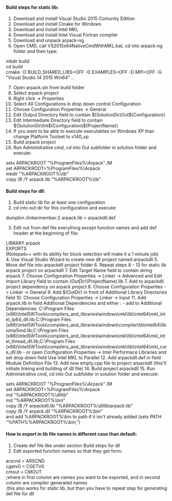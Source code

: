 #### Build steps for static lib:

1. Download and install Visual Studio 2015 Comunity Edition
2. Download and install Cmake for Windows
3. Download and install Intel MKL
4. Download and install Intel Visual Fortran compiler
5. Download and unpack arpack-ng
6. Open CMD, call VS2015x64NativeCmdWithMKL.bat, cd into arpack-ng folder and then type:

  mkdir build  
  cd build  
  cmake -D BUILD_SHARED_LIBS=OFF -D EXAMPLES=OFF -D MPI=OFF -G "Visual Studio 14 2015 Win64" ..  

7. Open arpack.sln from build folder
8. Select arpack project
9. Right click -> Properties
10. Select All Configurations in drop down control Configuration
11. Choose Configuration Properties -> General
12. Edit Output Directory field to contain $(SolutionDir)Out\$(Configuration)\
13. Edit Intermediate Directory field to contain $(SolutionDir)Int\$(Configuration)\$(ProjectName)\
14. If you want to be able to execute executables on Windows XP than change Platform Toolset to v140_xp
15. Build arpack project  
16. Run Administrative cmd, cd into Out subfolder in solution folder and execute:
    
  setx ARPACKROOT "%ProgramFiles%\Arpack" /M  
  set ARPACKROOT=%ProgramFiles%\Arpack  
  mkdir "%ARPACKROOT%\lib"  
  copy /B /Y arpack.lib "%ARPACKROOT%\lib"  


#### Build steps for dll:
1. Build static lib for at least one configuration
2. cd into out dir for this configuration and execute:

  dumpbin /linkermember:2 arpack.lib > arpackdll.def  
  
3. Edit out from def file everything except function names and add def header at the beginning of file:

  LIBRARY arpack  
  EXPORTS      
  (Notepad++ with its ability for block selection will make it a 1 minute job)  
4. Use Visual Studio Wizard to create new dll project named arpackdll
5. Move def file into arpackdll project folder
6. Repeat steps 8 - 13 for static lib arpack project on arpackdll
7. Edit Target Name field to contain string arpack
7. Choose Configuration Properties -> Linker -> Advanced and Edit Import Library field to contain $(OutDir)$(ProjectName).lib
7. Add to arpackdll project dependency on arpack project
8. Choose Configuration Properties -> Linker -> General
9. Add $(OutDir) in front of Additional Library Directories field
10. Choose Configuration Properties -> Linker -> Input
11. Add arpack.lib in field Additional Dependencies and either :
	- add to Additional Dependencies: C:\Program Files (x86)\IntelSWTools\compilers_and_libraries\windows\mkl\lib\intel64\mkl_intel_lp64_dll.lib;C:\Program Files (x86)\IntelSWTools\compilers_and_libraries\windows\compiler\lib\intel64\libiomp5md.lib;C:\Program Files (x86)\IntelSWTools\compilers_and_libraries\windows\mkl\lib\intel64\mkl_intel_thread_dll.lib;C:\Program Files (x86)\IntelSWTools\compilers_and_libraries\windows\mkl\lib\intel64\mkl_core_dll.lib
	- or open Configuration Properties -> Intel Performace Libraries and set drop down field Use Intel MKL to Parallel
12. Add arpackdll.def in field Module Definition File
13. Add new empty.cpp file to project arpackdll (this'll initiate linking and building of dll file)
14. Build project arpackdll
15. Run Administrative cmd, cd into Out subfolder in solution folder and execute:
    
  setx ARPACKROOT "%ProgramFiles%\Arpack" /M  
  set ARPACKROOT=%ProgramFiles%\Arpack  
  md "%ARPACKROOT%\dlllib"  
  md "%ARPACKROOT%\bin"  
  copy /B /Y arpackdll.lib "%ARPACKROOT%\dlllib\arpack.lib"  
  copy /B /Y arpack.dll "%ARPACKROOT%\bin"  
  and add %ARPACKROOT%\bin to path if it isn't already added (setx PATH "%PATH%%ARPACKROOT%\bin;")  

#### How to export in lib file names in different case than default:
1. Create def file like under section Build steps for dll
2. Edit exported function names so that they get form:

  arscnd  = ARSCND  
  cgetv0  = CGETV0  
  cmout  = CMOUT  
  ;where in first column are names you want to be exported, and in second column are compiler generated names  
  ;this also works for static lib, but than you have to repeat step for generating def file for dll  